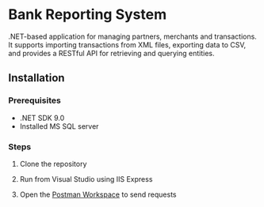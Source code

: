 # Bank Reporting System
.NET-based application for managing partners, merchants and transactions. 
It supports importing transactions from XML files, exporting data to CSV, and provides a RESTful API for retrieving and querying entities.
## Installation

### Prerequisites
- .NET SDK 9.0
- Installed MS SQL server

### Steps
1. Clone the repository
   
2. Run from Visual Studio using IIS Express
   
3. Open the [Postman Workspace](https://www.postman.com/research-geoscientist-12931596/workspace/bank-reporting-system/collection/40178254-18ca3674-2a1c-4a57-ba63-4e0675bbe84c?action=share&creator=40178254) to send requests
